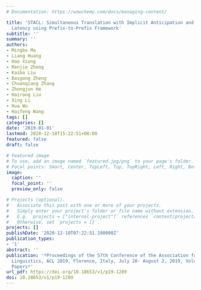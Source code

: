 ```yaml
---
# Documentation: https://wowchemy.com/docs/managing-content/

title: 'STACL: Simultaneous Translation with Implicit Anticipation and Controllable
  Latency using Prefix-to-Prefix Framework'
subtitle: ''
summary: ''
authors:
- Mingbo Ma
- Liang Huang
- Hao Xiong
- Renjie Zheng
- Kaibo Liu
- Baigong Zheng
- Chuanqiang Zhang
- Zhongjun He
- Hairong Liu
- Xing Li
- Hua Wu
- Haifeng Wang
tags: []
categories: []
date: '2019-01-01'
lastmod: 2020-12-10T15:22:51+08:00
featured: false
draft: false

# Featured image
# To use, add an image named `featured.jpg/png` to your page's folder.
# Focal points: Smart, Center, TopLeft, Top, TopRight, Left, Right, BottomLeft, Bottom, BottomRight.
image:
  caption: ''
  focal_point: ''
  preview_only: false

# Projects (optional).
#   Associate this post with one or more of your projects.
#   Simply enter your project's folder or file name without extension.
#   E.g. `projects = ["internal-project"]` references `content/project/deep-learning/index.md`.
#   Otherwise, set `projects = []`.
projects: []
publishDate: '2020-12-10T07:22:51.198098Z'
publication_types:
- '1'
abstract: ''
publication: '*Proceedings of the 57th Conference of the Association for Computational
  Linguistics, ACL 2019, Florence, Italy, July 28- August 2, 2019, Volume 1: Long
  Papers*'
url_pdf: https://doi.org/10.18653/v1/p19-1289
doi: 10.18653/v1/p19-1289
---
```

